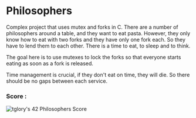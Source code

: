 # Philosophers
Complex project that uses mutex and forks in C.
There are a number of philosophers around a table, and they want to eat pasta. However, they only know how to eat with two forks and they have only one fork each. So they have to lend them to each other.
There is a time to eat, to sleep and to think.

The goal here is to use mutexes to lock the forks so that everyone starts eating as soon as a fork is released.

Time management is crucial, if they don't eat on time, they will die. So there should be no gaps between each service.

### Score :
![tglory's 42 Philosophers Score](https://badge42.vercel.app/api/v2/cl1lnya4f000609mhs5b44u13/project/2417766)
